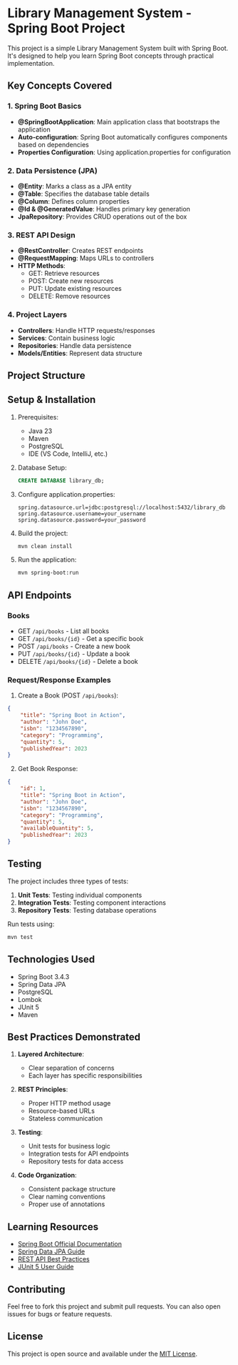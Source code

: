 # Library Management System - Spring Boot Project

This project is a simple Library Management System built with Spring Boot. It's designed to help you learn Spring Boot concepts through practical implementation.

## Key Concepts Covered

### 1. Spring Boot Basics
- **@SpringBootApplication**: Main application class that bootstraps the application
- **Auto-configuration**: Spring Boot automatically configures components based on dependencies
- **Properties Configuration**: Using application.properties for configuration

### 2. Data Persistence (JPA)
- **@Entity**: Marks a class as a JPA entity
- **@Table**: Specifies the database table details
- **@Column**: Defines column properties
- **@Id & @GeneratedValue**: Handles primary key generation
- **JpaRepository**: Provides CRUD operations out of the box

### 3. REST API Design
- **@RestController**: Creates REST endpoints
- **@RequestMapping**: Maps URLs to controllers
- **HTTP Methods**: 
  - GET: Retrieve resources
  - POST: Create new resources
  - PUT: Update existing resources
  - DELETE: Remove resources

### 4. Project Layers
- **Controllers**: Handle HTTP requests/responses
- **Services**: Contain business logic
- **Repositories**: Handle data persistence
- **Models/Entities**: Represent data structure

## Project Structure 

## Setup & Installation

1. Prerequisites:
   - Java 23
   - Maven
   - PostgreSQL
   - IDE (VS Code, IntelliJ, etc.)

2. Database Setup:
   ```sql
   CREATE DATABASE library_db;
   ```

3. Configure application.properties:
   ```properties
   spring.datasource.url=jdbc:postgresql://localhost:5432/library_db
   spring.datasource.username=your_username
   spring.datasource.password=your_password
   ```

4. Build the project:
   ```bash
   mvn clean install
   ```

5. Run the application:
   ```bash
   mvn spring-boot:run
   ```

## API Endpoints

### Books
- GET `/api/books` - List all books
- GET `/api/books/{id}` - Get a specific book
- POST `/api/books` - Create a new book
- PUT `/api/books/{id}` - Update a book
- DELETE `/api/books/{id}` - Delete a book

### Request/Response Examples

1. Create a Book (POST `/api/books`):
```json
{
    "title": "Spring Boot in Action",
    "author": "John Doe",
    "isbn": "1234567890",
    "category": "Programming",
    "quantity": 5,
    "publishedYear": 2023
}
```

2. Get Book Response:
```json
{
    "id": 1,
    "title": "Spring Boot in Action",
    "author": "John Doe",
    "isbn": "1234567890",
    "category": "Programming",
    "quantity": 5,
    "availableQuantity": 5,
    "publishedYear": 2023
}
```

## Testing

The project includes three types of tests:
1. **Unit Tests**: Testing individual components
2. **Integration Tests**: Testing component interactions
3. **Repository Tests**: Testing database operations

Run tests using:
```bash
mvn test
```

## Technologies Used

- Spring Boot 3.4.3
- Spring Data JPA
- PostgreSQL
- Lombok
- JUnit 5
- Maven

## Best Practices Demonstrated

1. **Layered Architecture**:
   - Clear separation of concerns
   - Each layer has specific responsibilities

2. **REST Principles**:
   - Proper HTTP method usage
   - Resource-based URLs
   - Stateless communication

3. **Testing**:
   - Unit tests for business logic
   - Integration tests for API endpoints
   - Repository tests for data access

4. **Code Organization**:
   - Consistent package structure
   - Clear naming conventions
   - Proper use of annotations

## Learning Resources

- [Spring Boot Official Documentation](https://docs.spring.io/spring-boot/docs/current/reference/html/)
- [Spring Data JPA Guide](https://spring.io/guides/gs/accessing-data-jpa/)
- [REST API Best Practices](https://restfulapi.net/)
- [JUnit 5 User Guide](https://junit.org/junit5/docs/current/user-guide/)

## Contributing

Feel free to fork this project and submit pull requests. You can also open issues for bugs or feature requests.

## License

This project is open source and available under the [MIT License](LICENSE). 